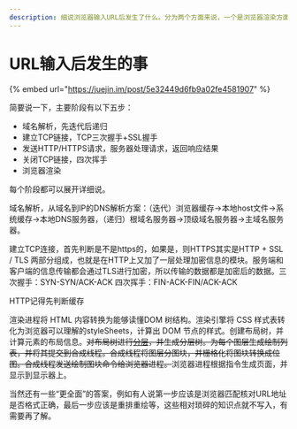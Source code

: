```yaml
---
description: 细说浏览器输入URL后发生了什么。分为两个方面来说，一个是浏览器渲染方面，一个是计算机网络方面。
---
```


# URL输入后发生的事

{% embed url="https://juejin.im/post/5e32449d6fb9a02fe4581907" %}

简要说一下，主要阶段有以下五步：

* 域名解析，先迭代后递归
* 建立TCP链接，TCP三次握手+SSL握手
* 发送HTTP/HTTPS请求，服务器处理请求，返回响应结果
* 关闭TCP链接，四次挥手
* 浏览器渲染

每个阶段都可以展开详细说。

域名解析，从域名到IP的DNS解析方案：（迭代）浏览器缓存-&gt;本地host文件-&gt;系统缓存-&gt;本地DNS服务器，（递归）根域名服务器-&gt;顶级域名服务器-&gt;主域名服务器。

建立TCP连接，首先判断是不是https的，如果是，则HTTPS其实是HTTP + SSL / TLS 两部分组成，也就是在HTTP上又加了一层处理加密信息的模块。服务端和客户端的信息传输都会通过TLS进行加密，所以传输的数据都是加密后的数据。三次握手：SYN-SYN/ACK-ACK 四次挥手：FIN-ACK-FIN/ACK-ACK

HTTP记得先判断缓存

渲染进程将 HTML 内容转换为能够读懂DOM 树结构。渲染引擎将 CSS 样式表转化为浏览器可以理解的styleSheets，计算出 DOM 节点的样式。创建布局树，并计算元素的布局信息。~~对布局树进行~~[~~分层~~](https://juejin.im/post/5da985fae51d4525292d3145#heading-4)~~，并生成分层树。为每个图层生成绘制列表，并将其提交到合成线程。合成线程将图层分图块，并栅格化将图块转换成位图。合成线程发送绘制图块命令给浏览器进程。~~浏览器进程根据指令生成页面，并显示到显示器上。



当然还有一些“更全面”的答案，例如有人说第一步应该是浏览器匹配核对URL地址是否格式正确，最后一步应该是重排重绘等，这些相对琐碎的知识点就不写入，有需要再了解。

